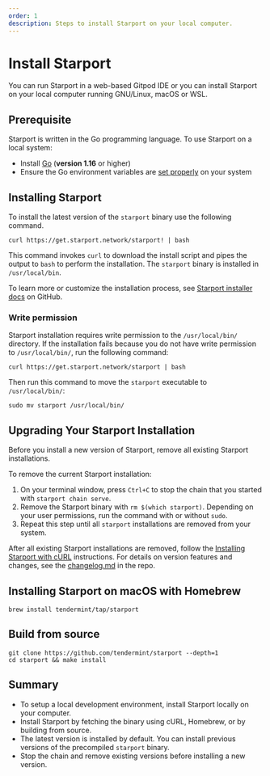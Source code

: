 ```yaml
---
order: 1
description: Steps to install Starport on your local computer.
---
```


# Install Starport

You can run Starport in a web-based Gitpod IDE or you can install Starport on your local computer running GNU/Linux, macOS or WSL.

## Prerequisite

Starport is written in the Go programming language. To use Starport on a local system:

 - Install [Go](https://golang.org/doc/install) (**version 1.16** or higher)
 - Ensure the Go environment variables are [set properly](https://golang.org/doc/gopath_code#GOPATH) on your system
 
## Installing Starport

To install the latest version of the `starport` binary use the following command.

```
curl https://get.starport.network/starport! | bash
```

This command invokes `curl` to download the install script and pipes the output to `bash` to perform the installation. The `starport` binary is installed in `/usr/local/bin`.

To learn more or customize the installation process, see [Starport installer docs](https://github.com/allinbits/starport-installer) on GitHub.

### Write permission

Starport installation requires write permission to the `/usr/local/bin/` directory. If the installation fails because you do not have write permission to `/usr/local/bin/`, run the following command:

```
curl https://get.starport.network/starport | bash
```

Then run this command to move the `starport` executable to `/usr/local/bin/`:

```
sudo mv starport /usr/local/bin/
```

## Upgrading Your Starport Installation

Before you install a new version of Starport, remove all existing Starport installations. 

To remove the current Starport installation:

1. On your terminal window, press `Ctrl+C` to stop the chain that you started with `starport chain serve`.
1. Remove the Starport binary with `rm $(which starport)`.
   Depending on your user permissions, run the command with or without `sudo`.
1. Repeat this step until all `starport` installations are removed from your system.

After all existing Starport installations are removed, follow the [Installing Starport with cURL](#installing-starport-with-curl) instructions. For details on version features and changes, see the [changelog.md](https://github.com/tendermint/starport/blob/develop/changelog.md) in the repo. 

## Installing Starport on macOS with Homebrew

```
brew install tendermint/tap/starport
```

## Build from source

```
git clone https://github.com/tendermint/starport --depth=1
cd starport && make install
```

## Summary

- To setup a local development environment, install Starport locally on your computer.
- Install Starport by fetching the binary using cURL, Homebrew, or by building from source.
- The latest version is installed by default. You can install previous versions of the precompiled `starport` binary.
- Stop the chain and remove existing versions before installing a new version.

